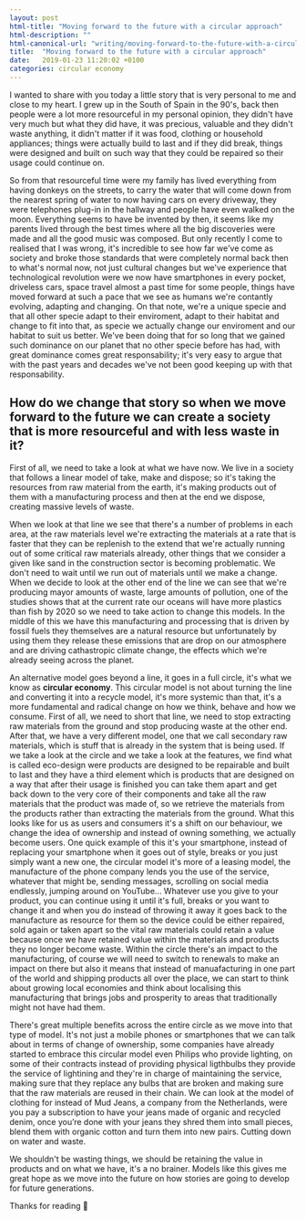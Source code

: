 ```yaml
---
layout: post
html-title: "Moving forward to the future with a circular approach"
html-description: ""
html-canonical-url: "writing/moving-forward-to-the-future-with-a-circular-approach"
title:  "Moving forward to the future with a circular approach"
date:   2019-01-23 11:20:02 +0100
categories: circular economy
---
```


I wanted to share with you today a little story that is very personal to me and close to my heart. I grew up in the South of Spain in the 90's, back then people were a lot more resourceful in my personal opinion, they didn't have very much but what they did have, it was precious, valuable and they didn't waste anything, it didn't matter if it was food, clothing or household appliances; things were actually build to last and if they did break, things were designed and built on such way that they could be repaired so their usage could continue on.

So from that resourceful time were my family has lived everything from having donkeys on the streets, to carry the water that will come down from the nearest spring of water to now having cars on every driveway, they were telephones plug-in in the hallway and people have even walked on the moon. Everything seems to have be invented by then, it seems like my parents lived through the best times where all the big discoveries were made and all the good music was composed. But only recently I come to realised that I was wrong, it's incredible to see how far we've come as society and broke those standards that were completely normal back then to what's normal now, not just cultural changes but we've experience that technological revolution were we now have smartphones in every pocket, driveless cars, space travel almost a past time for some people, things have moved forward at such a pace that we see as humans we're contantly evolving, adapting and changing. On that note, we're a unique specie and that all other specie adapt to their enviroment, adapt to their habitat and change to fit into that, as specie we actually change our enviroment and our habitat to suit us better. We've been doing that for so long that we gained such dominance on our planet that no other specie before has had, with great dominance comes great responsability; it's very easy to argue that with the past years and decades we've not been good keeping up with that responsability. 

## How do we change that story so when we move forward to the future we can create a society that is more resourceful and with less waste in it?

First of all, we need to take a look at what we have now. We live in a society that follows a linear model of take, make and dispose; so it's taking the resources from raw material from the earth, it's making products out of them with a manufacturing process and then at the end we dispose, creating massive levels of waste. 

When we look at that line we see that there's a number of problems in each area, at the raw materials level we're extracting the materials at a rate that is faster that they can be replenish to the extend that we're actually running out of some critical raw materials already, other things that we consider a given like sand in the construction sector is becoming problematic. We don't need to wait until we run out of materials until we make a change. When we decide to look at the other end of the line we can see that we're producing mayor amounts of waste, large amounts of pollution, one of the studies shows that at the current rate our oceans will have more plastics than fish by 2020 so we need to take action to change this models. In the middle of this we have this manufacturing and processing that is driven by fossil fuels they themselves are a natural resource but unfortunately by using them they release these emissions that are drop on our atmosphere and are driving cathastropic climate change, the effects which we're already seeing across the planet.

An alternative model goes beyond a line, it goes in a full circle, it's what we know as **circular economy**. This circular model is not about turning the line and converting it into a recycle model, it's more systemic than that, it's a more fundamental and radical change on how we think, behave and how we consume. First of all, we need to short that line, we need to stop extracting raw materials from the ground and stop producing waste at the other end. After that, we have a very different model, one that we call secondary raw materials, which is stuff that is already in the system that is being used. If we take a look at the circle and we take a look at the features, we find what is called eco-design were products are designed to be repairable and built to last and they have a third element which is products that are designed on a way that after their usage is finished you can take them apart and get back down to the very core of their components and take all the raw materials that the product was made of, so we retrieve the materials from the products rather than extracting the materials from the ground. What this looks like for us as users and consumers it's a shift on our behaviour, we change the idea of ownership and instead of owning something, we actually become users. One quick example of this it's your smartphone, instead of replacing your smartphone when it goes out of style, breaks or you just simply want a new one, the circular model it's more of a leasing model, the manufacture of the phone company lends you the use of the service, whatever that might be, sending messages, scrolling on social media endlessly, jumping around on YouTube... Whatever use you give to your product, you can continue using it until it's full, breaks or you want to change it and when you do instead of throwing it away it goes back to the manufacture as resource for them so the device could be either repaired, sold again or taken apart so the vital raw materials could retain a value because once we have retained value within the materials and products they no longer become waste. Within the circle there's an impact to the manufacturing, of course we will need to switch to renewals to make an impact on there but also it means that instead of manuafacturing in one part of the world and shipping products all over the place, we can start to think about growing local economies and think about localising this manufacturing that brings jobs and prosperity to areas that traditionally might not have had them.

There's great multiple benefits across the entire circle as we move into that type of model. It's not just a mobile phones or smartphones that we can talk about in terms of change of ownership, some companies have already started to embrace this circular model even Philips who provide lighting, on some of their contracts instead of providing physical ligthbulbs they provide the service of lightining and they're in charge of maintaining the service, making sure that they replace any bulbs that are broken and making sure that the raw materials are reused in their chain. We can look at the model of clothing for instead of Mud Jeans, a company from the Netherlands, were you pay a subscription to have your jeans made of organic and recycled denim, once you’re done with your jeans they shred them into small pieces, blend them with organic cotton and turn them into new pairs. Cutting down on water and waste.

We shouldn't be wasting things, we should be retaining the value in products and on what we have, it's a no brainer. Models like this gives me great hope as we move into the future on how stories are going to develop for future generations.

Thanks for reading 👋